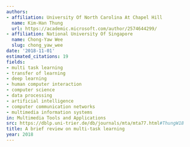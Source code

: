 ```yaml
---
authors:
- affiliation: University Of North Carolina At Chapel Hill
  name: Kim-Han Thung
  url: https://academic.microsoft.com/author/2574644299/
- affiliation: National University Of Singapore
  name: Chong-Yaw Wee
  slug: chong_yaw_wee
date: '2018-11-01'
estimated_citations: 19
fields:
- multi task learning
- transfer of learning
- deep learning
- human computer interaction
- computer science
- data processing
- artificial intelligence
- computer communication networks
- multimedia information systems
in: Multimedia Tools and Applications
src: https://dblp.uni-trier.de/db/journals/mta/mta77.html#ThungW18
title: A brief review on multi-task learning
year: 2018
---
```

